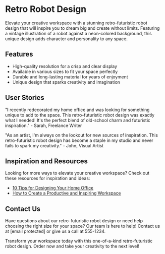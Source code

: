 <!--font:Playfair Display-->

# Retro Robot Design

Elevate your creative workspace with a stunning retro-futuristic robot design that will inspire you to dream big and create without limits. Featuring a vintage illustration of a robot against a neon-colored background, this unique design adds character and personality to any space.

## Features

- High-quality resolution for a crisp and clear display
- Available in various sizes to fit your space perfectly
- Durable and long-lasting material for years of enjoyment
- Unique design that sparks creativity and imagination

## User Stories

"I recently redecorated my home office and was looking for something unique to add to the space. This retro-futuristic robot design was exactly what I needed! It's the perfect blend of old-school charm and futuristic inspiration." - Sarah, Freelance Writer

"As an artist, I'm always on the lookout for new sources of inspiration. This retro-futuristic robot design has become a staple in my studio and never fails to spark my creativity." - John, Visual Artist

## Inspiration and Resources

Looking for more ways to elevate your creative workspace? Check out these resources for inspiration and ideas:

- [10 Tips for Designing Your Home Office](#)
- [How to Create a Productive and Inspiring Workspace](#)

## Contact Us

Have questions about our retro-futuristic robot design or need help choosing the right size for your space? Our team is here to help! Contact us at [email protected] or give us a call at 555-1234.

Transform your workspace today with this one-of-a-kind retro-futuristic robot design. Order now and take your creativity to the next level!

<!--

Write me content for website with wallpaper which alt text is:

"A retro-futuristic wallpaper featuring a vintage illustration of a robot, set against a neon-colored background."

The name/title of the page should not be 1:1 copy of the alt text but rather a real content of the website which is using this wallpaper.

- Use markdown format 
- Start with heading
- Heading should be short and concise
- The content should look like a real website 
- The website should not be about the wallpaper, wallpaper is just a related background
- Heading should be contain work "wallpaper" or "background"
- Include real sections like references, contact, user stories, etc. use things relevant to the page purpose.
- Feel free to use structure like headings, bullets, numbering, blockquotes, paragraphs, horizontal lines, etc.
- You can use formatting like bold or _italic_
- You can include UTF-8 emojis
- Links should be only #hash anchors (and you can refer to the document itself)
- Do not include images


---


# Retro-Futuristic Robot Wallpaper for Your Creative Workspace

Transform your workspace with this stunning retro-futuristic wallpaper featuring a vintage illustration of a robot, set against a neon-colored background. The perfect addition to any creative space, this wallpaper will inspire you to dream big and create without limits.

## Features

- High-quality resolution for a crisp and clear display
- Easy to install and remove without damaging your walls
- Durable and long-lasting material for years of enjoyment
- Unique design that adds character and personality to your workspace

## User Stories

"I was looking for a way to spruce up my home office and stumbled upon this amazing robot wallpaper. It's the perfect blend of retro and futuristic and really adds a unique touch to my workspace." - Emily, Freelance Writer

"I'm a graphic designer and I love having a creative environment to work in. This wallpaper is the perfect backdrop for my brainstorming sessions and helps me stay inspired throughout the day." - Michael, Graphic Designer

## References

Check out these resources for more information on how to create the ultimate creative workspace:

- [10 Tips for Designing Your Home Office](#)
- [The Benefits of a Creative Workspace](#)

## Contact Us

Have questions about our retro-futuristic robot wallpaper or need help with installation? Our team is here to help! Contact us at [email protected] or give us a call at 555-1234.

Transform your workspace today with this one-of-a-kind retro-futuristic robot wallpaper. Order now and take your creativity to the next level!


---


Heading should not include word "wallpaper". The website should not be about the wallpaper itself, wallpaper is just a related background, rewrite whole content.


---


# Retro-Futuristic Robot Design for Your Creative Workspace

Elevate your creative workspace with a stunning retro-futuristic robot design that will inspire you to dream big and create without limits. Featuring a vintage illustration of a robot against a neon-colored background, this unique design adds character and personality to any space.

## Features

- High-quality resolution for a crisp and clear display
- Available in various sizes to fit your space perfectly
- Durable and long-lasting material for years of enjoyment
- Unique design that sparks creativity and imagination

## User Stories

"I recently redecorated my home office and was looking for something unique to add to the space. This retro-futuristic robot design was exactly what I needed! It's the perfect blend of old-school charm and futuristic inspiration." - Sarah, Freelance Writer

"As an artist, I'm always on the lookout for new sources of inspiration. This retro-futuristic robot design has become a staple in my studio and never fails to spark my creativity." - John, Visual Artist

## Inspiration and Resources

Looking for more ways to elevate your creative workspace? Check out these resources for inspiration and ideas:

- [10 Tips for Designing Your Home Office](#)
- [How to Create a Productive and Inspiring Workspace](#)

## Contact Us

Have questions about our retro-futuristic robot design or need help choosing the right size for your space? Our team is here to help! Contact us at [email protected] or give us a call at 555-1234.

Transform your workspace today with this one-of-a-kind retro-futuristic robot design. Order now and take your creativity to the next level!

-->
